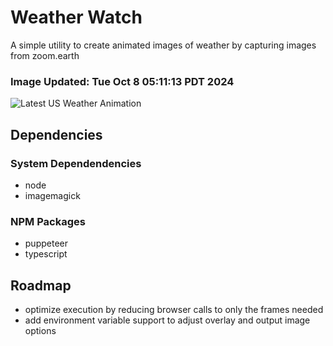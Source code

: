 # Weather Watch

A simple utility to create animated images of weather by capturing images from zoom.earth

### Image Updated: Tue Oct  8 05:11:13 PDT 2024

![Latest US Weather Animation](animations/2024-10-08.webp)

## Dependencies
### System Dependendencies
* node
* imagemagick
### NPM Packages
* puppeteer
* typescript

## Roadmap
* optimize execution by reducing browser calls to only the frames needed
* add environment variable support to adjust overlay and output image options

